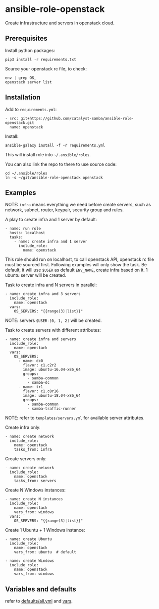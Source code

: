 # ansible-role-openstack

Create infrastructure and servers in openstack cloud.

## Prerequisites
Install python packages:

    pip3 install -r requirements.txt

Source your openstack rc file, to check:

    env | grep OS_
    openstack server list

## Installation

Add to `requirements.yml`:

    - src: git+https://github.com/catalyst-samba/ansible-role-openstack.git
      name: openstack

Install:

    ansible-galaxy install -f -r requirements.yml

This will install role into `~/.ansible/roles`.

You can also link the repo to there to use source code:

    cd ~/.ansible/roles
    ln -s ~/git/ansible-role-openstack openstack

## Examples

NOTE: `infra` means everything we need before create servers,
such as network, subnet, router, keypair, security group and rules.

A play to create infra and 1 server by default:

    - name: run role
      hosts: localhost
      tasks:
        - name: create infra and 1 server
          include_role:
            name: openstack


This role should run on localhost, to call openstack API, openstack rc file must be sourced first.
Following examples will only show the task.
Be default, it will use `$USER` as default `ENV_NAME`, create infra based on it.
1 ubuntu server will be created.

Task to create infra and N servers in parallel:

    - name: create infra and 3 servers
      include_role:
        name: openstack
      vars:
        OS_SERVERS: "{{range(3)|list}}"


NOTE: servers `$USER-[0, 1, 2]` will be created.

Task to create servers with different attributes:

    - name: create infra and servers
      include_role:
        name: openstack
      vars:
        OS_SERVERS:
          - name: dc0
            flavor: c1.c2r2
            image: ubuntu-16.04-x86_64
            groups:
              - samba-common
              - samba-dc
          - name: tr1
            flavor: c1.c8r16
            image: ubuntu-18.04-x86_64
            groups:
              - samba-common
              - samba-traffic-runner

NOTE: refer to `templates/servers.yml` for available server attributes.

Create infra only:

    - name: create network
      include_role:
        name: openstack
        tasks_from: infra

Create servers only:

    - name: create network
      include_role:
        name: openstack
        tasks_from: servers

Create N Windows instances:

    - name: create N instances
      include_role:
        name: openstack
        vars_from: windows
      vars:
        OS_SERVERS: "{{range(3)|list}}"

Create 1 Ubuntu + 1 Windows instance:

    - name: create Ubuntu
      include_role:
        name: openstack
        vars_from: ubuntu  # default

    - name: create Windows
      include_role:
        name: openstack
        vars_from: windows

## Variables and defaults

refer to [defaults/all.yml](defaults/all.yml) and [vars](vars).

